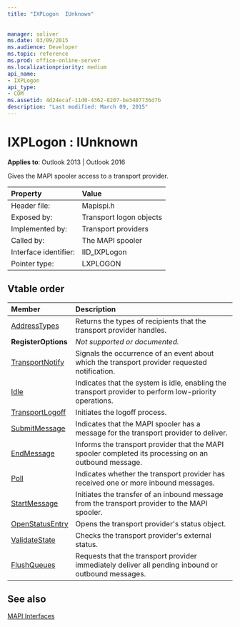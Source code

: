 ```yaml
---
title: "IXPLogon  IUnknown"
 
 
manager: soliver
ms.date: 03/09/2015
ms.audience: Developer
ms.topic: reference
ms.prod: office-online-server
ms.localizationpriority: medium
api_name:
- IXPLogon
api_type:
- COM
ms.assetid: 4d24ecaf-11d0-4362-8207-be3407736d7b
description: "Last modified: March 09, 2015"
---
```


# IXPLogon : IUnknown

  
  
**Applies to**: Outlook 2013 | Outlook 2016 
  
Gives the MAPI spooler access to a transport provider. 
  
|Property|Value|
|:-----|:-----|
|Header file:  <br/> |Mapispi.h  <br/> |
|Exposed by:  <br/> |Transport logon objects  <br/> |
|Implemented by:  <br/> |Transport providers  <br/> |
|Called by:  <br/> |The MAPI spooler  <br/> |
|Interface identifier:  <br/> |IID_IXPLogon  <br/> |
|Pointer type:  <br/> |LXPLOGON  <br/> |
   
## Vtable order

|Member|Description|
|:-----|:-----|
|[AddressTypes](ixplogon-addresstypes.md) <br/> |Returns the types of recipients that the transport provider handles. |
|**RegisterOptions** <br/> | *Not supported or documented.*  <br/> |
|[TransportNotify](ixplogon-transportnotify.md) <br/> |Signals the occurrence of an event about which the transport provider requested notification. |
|[Idle](ixplogon-idle.md) <br/> |Indicates that the system is idle, enabling the transport provider to perform low-priority operations. |
|[TransportLogoff](ixplogon-transportlogoff.md) <br/> |Initiates the logoff process. |
|[SubmitMessage](ixplogon-submitmessage.md) <br/> |Indicates that the MAPI spooler has a message for the transport provider to deliver. |
|[EndMessage](ixplogon-endmessage.md) <br/> |Informs the transport provider that the MAPI spooler completed its processing on an outbound message. |
|[Poll](ixplogon-poll.md) <br/> |Indicates whether the transport provider has received one or more inbound messages. |
|[StartMessage](ixplogon-startmessage.md) <br/> |Initiates the transfer of an inbound message from the transport provider to the MAPI spooler. |
|[OpenStatusEntry](ixplogon-openstatusentry.md) <br/> |Opens the transport provider's status object. |
|[ValidateState](ixplogon-validatestate.md) <br/> |Checks the transport provider's external status. |
|[FlushQueues](ixplogon-flushqueues.md) <br/> |Requests that the transport provider immediately deliver all pending inbound or outbound messages. |
   
## See also



[MAPI Interfaces](mapi-interfaces.md)

